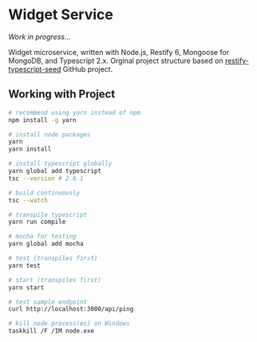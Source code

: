 # Widget Service

_Work in progress..._

Widget microservice, written with Node.js, Restify 6, Mongoose for MongoDB, and Typescript 2.x. Orginal project structure based on [restify-typescript-seed](https://github.com/sulhome/restify-typescript-seed) GitHub project.

## Working with Project

```bash
# recommend using yarn instead of npm
npm install -g yarn

# install node packages
yarn
yarn install

# install typescript globally
yarn global add typescript
tsc --version # 2.6.1

# build continuously
tsc --watch

# transpile typescript
yarn run compile

# mocha for testing
yarn global add mocha

# test (transpiles first)
yarn test

# start (transpiles first)
yarn start

# test sample endpoint
curl http://localhost:3000/api/ping

# kill node process(es) on Windows
taskkill /F /IM node.exe
```

